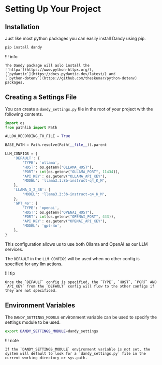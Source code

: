 # Setting Up Your Project

## Installation

Just like most python packages you can easily install Dandy using pip.

``` bash
pip install dandy
```

!!! info

    The Dandy package will aslo install the 
    [`httpx`](https://www.python-httpx.org/), 
    [`pydantic`](https://docs.pydantic.dev/latest/) and
    [`python-dotenv`](https://github.com/theskumar/python-dotenv) packages.

## Creating a Settings File

You can create a `dandy_settings.py` file in the root of your project with the following contents.

```python title="dandy_settings.py"
import os
from pathlib import Path

ALLOW_RECORDING_TO_FILE = True

BASE_PATH = Path.resolve(Path(__file__)).parent

LLM_CONFIGS = {
    'DEFAULT': {
        'TYPE': 'ollama',
        'HOST': os.getenv("OLLAMA_HOST"),
        'PORT': int(os.getenv("OLLAMA_PORT", 11434)),
        'API_KEY': os.getenv("OLLAMA_API_KEY"),
        'MODEL': 'llama3.1:8b-instruct-q4_K_M',
    },
    'LLAMA_3_2_3B': {
        'MODEL': 'llama3.2:3b-instruct-q4_K_M',
    },
    'GPT_4o': {
        'TYPE': 'openai',
        'HOST': os.getenv("OPENAI_HOST"),
        'PORT': int(os.getenv("OPENAI_PORT", 443)),
        'API_KEY': os.getenv("OPENAI_API_KEY"),
        'MODEL': 'gpt-4o',
    },
}
```

This configuration allows us to use both Ollama and OpenAI as our LLM services.

The `DEFAULT` in the `LLM_CONFIGS` will be used when no other config is specified for any llm actions.

!!! tip

    Once the `DEFAULT` config is specified, the `TYPE`, `HOST`, `PORT` AND `API_KEY` from the `DEFAULT` config will flow to the other configs if they are not specificed.

## Environment Variables

The `DANDY_SETTINGS_MODULE` environment variable can be used to specify the settings module to be used.

```bash
export DANDY_SETTINGS_MODULE=dandy_settings
```

!!! note

    If the `DANDY_SETTINGS_MODULE` environment variable is not set, the system will default to look for a `dandy_settings.py` file in the current working directory or sys.path.